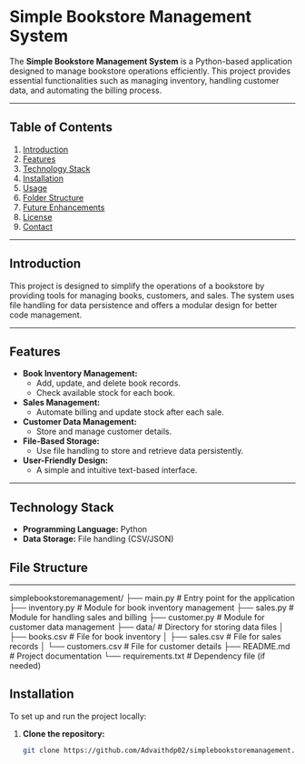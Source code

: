 # Simple Bookstore Management System

The **Simple Bookstore Management System** is a Python-based application designed to manage bookstore operations efficiently. This project provides essential functionalities such as managing inventory, handling customer data, and automating the billing process. 

---

## Table of Contents

1. [Introduction](#introduction)
2. [Features](#features)
3. [Technology Stack](#technology-stack)
4. [Installation](#installation)
5. [Usage](#usage)
6. [Folder Structure](#folder-structure)
7. [Future Enhancements](#future-enhancements)
8. [License](#license)
9. [Contact](#contact)

---

## Introduction

This project is designed to simplify the operations of a bookstore by providing tools for managing books, customers, and sales. The system uses file handling for data persistence and offers a modular design for better code management.

---

## Features

- **Book Inventory Management:**
  - Add, update, and delete book records.
  - Check available stock for each book.
- **Sales Management:**
  - Automate billing and update stock after each sale.
- **Customer Data Management:**
  - Store and manage customer details.
- **File-Based Storage:**
  - Use file handling to store and retrieve data persistently.
- **User-Friendly Design:**
  - A simple and intuitive text-based interface.

---

## Technology Stack

- **Programming Language:** Python
- **Data Storage:** File handling (CSV/JSON)
## File Structure
---
simplebookstoremanagement/
├── main.py              # Entry point for the application
├── inventory.py         # Module for book inventory management
├── sales.py             # Module for handling sales and billing
├── customer.py          # Module for customer data management
├── data/                # Directory for storing data files
│   ├── books.csv        # File for book inventory
│   ├── sales.csv        # File for sales records
│   └── customers.csv    # File for customer details
├── README.md            # Project documentation
└── requirements.txt     # Dependency file (if needed)

## Installation

To set up and run the project locally:

1. **Clone the repository:**
   ```bash
   git clone https://github.com/Advaithdp02/simplebookstoremanagement.git
